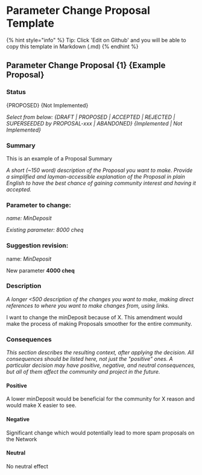 # Parameter Change Proposal Template

{% hint style="info" %}
Tip: Click 'Edit on Github' and you will be able to copy this template in Markdown (.md)
{% endhint %}

## Parameter Change **Proposal {1} {Example Proposal}**

### **Status**

{PROPOSED} {Not Implemented}

_Select from below:_ _{DRAFT | PROPOSED | ACCEPTED | REJECTED | SUPERSEEDED by PROPOSAL-xxx | ABANDONED} {Implemented | Not Implemented}_

### **Summary**

This is an example of a Proposal Summary

_A short (\~150 word) description of the Proposal you want to make. Provide a simplified and layman-accessible explanation of the Proposal in plain English to have the best chance of gaining community interest and having it accepted._

### **Parameter to change:**

_name: MinDeposit_

_Existing parameter: 8000 cheq_

### **Suggestion revision:**

name: _MinDeposit_

New parameter **4000 cheq**

### **Description**

_A longer <500 description of the changes you want to make, making direct references to where you want to make changes from, using links._

I want to change the minDeposit because of X. This amendment would make the process of making Proposals smoother for the entire community.

### **Consequences**

_This section describes the resulting context, after applying the decision. All consequences should be listed here, not just the "positive" ones. A particular decision may have positive, negative, and neutral consequences, but all of them affect the community and project in the future._

#### **Positive**

A lower minDeposit would be beneficial for the community for X reason and would make X easier to see.

#### **Negative**

Significant change which would potentially lead to more spam proposals on the Network

#### **Neutral**

No neutral effect
